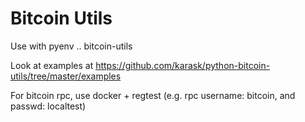 # Bitcoin Utils
Use with pyenv .. bitcoin-utils

Look at examples at https://github.com/karask/python-bitcoin-utils/tree/master/examples

For bitcoin rpc, use docker + regtest (e.g. rpc username: bitcoin, and passwd: localtest)

